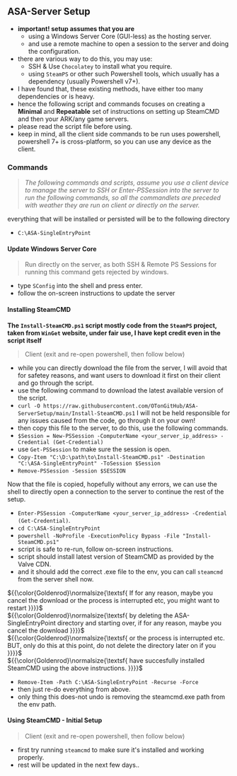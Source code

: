 ## ASA-Server Setup

- **important! setup assumes that you are**
  - using a Windows Server Core (GUI-less) as the hosting server.
  - and use a remote machine to open a session to the server and doing the configuration.
- there are various way to do this, you may use:
  - SSH & Use `Chocolatey` to install what you require.
  - using `SteamPS` or other such Powershell tools, which usually has a dependency (usually Powershell v7+).
- I have found that, these existing methods, have either too many dependencies or is heavy.
- hence the following script and commands focuses on creating a **Minimal** and **Repeatable** set of instructions
  on setting up SteamCMD and then your ARK/any game servers.
- please read the script file before using.
- keep in mind, all the client side commands to be run uses powershell, powershell 7+ is cross-platform, so you can use
  any device as the client.

### Commands

> _The following commands and scripts, assume you use a client device to manage the server
> to SSH or Enter-PSSession into the server to run the following commands,
> so all the commandlets are preceded with weather they are run on client or directly on the server._

everything that will be installed or persisted will be to the following directory

- `C:\ASA-SingleEntryPoint`

#### Update Windows Server Core

> Run directly on the server, as both SSH & Remote PS Sessions for running this command gets rejected by windows.

- type `SConfig` into the shell and press enter.
- follow the on-screen instructions to update the server

#### Installing SteamCMD
**The `Install-SteamCMD.ps1` script mostly code from the `SteamPS` project, taken from `WinGet` website, under fair use,
I have kept credit even in the script itself**

> Client (exit and re-open powershell, then follow below)

- while you can directly download the file from the server, I will avoid that for safetey reasons, and
  want users to download it first on their client and go through the script.
- use the following command to download the latest available version of the script.
- `curl -O https://raw.githubusercontent.com/OTonGitHub/ASA-ServerSetup/main/Install-SteamCMD.ps1`
  I will not be held responsible for any issues caused from the code, go through it on your own!
- then copy this file to the server, to do this, use the following commands.
- `$Session = New-PSSession -ComputerName <your_server_ip_address> -Credential (Get-Credential)`
- use `Get-PSSession` to make sure the session is open.
- `Copy-Item "C:\D:\path\to\Install-SteamCMD.ps1" -Destination "C:\ASA-SingleEntryPoint" -ToSession $Session`
- `Remove-PSSession -Session $SESSION`

Now that the file is copied, hopefully without any errors, we can use the shell to directly open a connection to the
server to continue the rest of the setup.

- `Enter-PSSession -ComputerName <your_server_ip_address> -Credential (Get-Credential)`.
- `cd C:\ASA-SingleEntryPoint`
- `powershell -NoProfile -ExecutionPolicy Bypass -File "Install-SteamCMD.ps1"`
- script is safe to re-run, follow on-screen instructions.
- script should install latest version of SteamCMD as provided by the Valve CDN.
- and it should add the correct .exe file to the env, you can call `steamcmd` from the server shell now.

${{\color{Goldenrod}\normalsize{\textsf{
If for any reason, maybe you cancel the download or the process is interrupted etc, you might want to restart
}}}}$ </br>
${{\color{Goldenrod}\normalsize{\textsf{
by deleting the ASA-SingleEntryPoint directory and starting over, if for any reason, maybe you cancel the download
}}}}$ </br>
${{\color{Goldenrod}\normalsize{\textsf{
or the process is interrupted etc. BUT, only do this at this point, do not delete the directory later on if you
}}}}$ </br>
${{\color{Goldenrod}\normalsize{\textsf{
have succesfully installed SteamCMD using the above instructions.
}}}}$

- `Remove-Item -Path C:\ASA-SingleEntryPoint -Recurse -Force`
- then just re-do everything from above.
- only thing this does-not undo is removing the steamcmd.exe path from the env path.

#### Using SteamCMD - Initial Setup

> Client (exit and re-open powershell, then follow below)

- first try running `steamcmd` to make sure it's installed and working properly.
- rest will be updated in the next few days..
